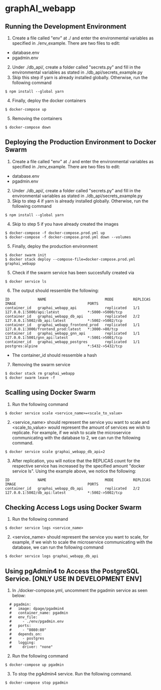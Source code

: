 # graphAI_webapp

## Running the Development Environment
1. Create a file called "env" at ./ and enter the environmental variables as specified in ./env_example. There are two files to edit:
- database.env
- pgadmin.env
2. Under ./db_api/, create a folder called "secrets.py" and fill in the environmental variables as stated in ./db_api/secrets_example.py
3. Skip this step if yarn is already installed globally. Otherwise, run the following command 
```
$ npm install --global yarn
```
4. Finally, deploy the docker containers 
```
$ docker-compose up
```
5. Removing the containers 
```
$ docker-compose down
```
 
## Deploying the Production Environment to Docker Swarm
1. Create a file called "env" at ./ and enter the environmental variables as specified in ./env_example. There are two files to edit:
- database.env
- pgadmin.env
2. Under ./db_api/, create a folder called "secrets.py" and fill in the environmental variables as stated in ./db_api/secrets_example.py
3. Skip to step 4 if yarn is already installed globally. Otherwise, run the following command 
```
$ npm install --global yarn
```
4. Skip to step 5 if you have already created the images 
```
$ docker-compose -f docker-compose.prod.yml up 
$ docker-compose -f docker-compose.prod.yml down --volumes
```
5. Finally, deploy the production environment
```
$ docker swarm init 
$ docker stack deploy --compose-file=docker-compose.prod.yml graphai_webapp
```
5. Check if the swarm service has been succesfully created via
```
$ docker service ls 
```
6. The output should ressemble the following:
```
ID             NAME                           MODE         REPLICAS   IMAGE                                 PORTS
container_id   graphai_webapp_api             replicated   1/1        127.0.0.1:5000/api:latest             *:5000->5000/tcp
container_id   graphai_webapp_db_api          replicated   2/2        127.0.0.1:5002/db_api:latest          *:5002->5002/tcp
container_id   graphai_webapp_frontend_prod   replicated   1/1        127.0.0.1:3000/frontend_prod:latest   *:3000->80/tcp
container_id   graphai_webapp_gnn_api         replicated   1/1        127.0.0.1:5001/gnn_api:latest         *:5001->5001/tcp
container_id   graphai_webapp_postgres        replicated   1/1        postgres:alpine                       *:5432->5432/tcp
```
- The container_id should ressemble a hash
7. Removing the swarm service
```
$ docker stack rm graphai_webapp
$ docker swarm leave -f
```

## Scalling using Docker Swarm
1. Run the following command 
```
$ docker service scale <service_name>=<scale_to_value>
```
2. <service_name> should represent the service you want to scale and <scale_to_value> would represent the amount of services we wish to replicate. For example, if we wish to scale the microservice communicating with the database to 2, we can run the following command. 
```
$ docker service scale graphai_webapp_db_api=2
```
3. After replication, you will notice that the REPLICAS count for the respective service has increased by the specified amount "docker service ls". Using the example above, we notice the following:
```
ID             NAME                           MODE         REPLICAS   IMAGE                                 PORTS
container_id   graphai_webapp_db_api          replicated   2/2        127.0.0.1:5002/db_api:latest          *:5002->5002/tcp
```

## Checking Access Logs using Docker Swarm
1. Run the following command 
```
$ docker service logs <service_name>
```
2. <service_name> should represent the service you want to scale, for example, if we wish to scale the microservice communicating with the database, we can run the following command
```
$ docker service logs graphai_webapp_db_api
```

## Using pgAdmin4 to Access the PostgreSQL Service. [ONLY USE IN DEVELOPMENT ENV]
1. In ./docker-compose.yml, uncomment the pgadmin service as seen below:
```
  # pgadmin:
  #   image: dpage/pgadmin4
  #   container_name: pgadmin
  #   env_file:
  #     - ./env/pgadmin.env
  #   ports:
  #     - "8080:80"
  #   depends_on:
  #     - postgres
  #   logging:
  #     driver: "none"
```
2. Run the following command 
```
$ docker-compose up pgadmin
```
3. To stop the pgAdmin4 service. Run the following command.
```
$ docker-compose stop pgadmin
```

